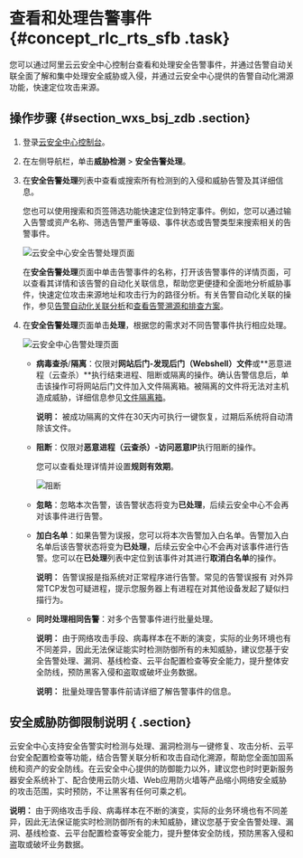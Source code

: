 # 查看和处理告警事件 {#concept_rlc_rts_sfb .task}

您可以通过阿里云云安全中心控制台查看和处理安全告警事件，并通过告警自动关联全面了解和集中处理安全威胁或入侵，并通过云安全中心提供的告警自动化溯源功能，快速定位攻击来源。

## 操作步骤 {#section_wxs_bsj_zdb .section}

1.  登录[云安全中心控制台](https://yundun.console.aliyun.com/?p=sas)。
2.  在左侧导航栏，单击**威胁检测** \> **安全告警处理**。
3.  在**安全告警处理**列表中查看或搜索所有检测到的入侵和威胁告警及其详细信息。 

    您也可以使用搜索和页签筛选功能快速定位到特定事件。例如，您可以通过输入告警或资产名称、筛选告警严重等级、事件状态或告警类型来搜索相关的告警事件。

    ![云安全中心安全告警处理页面](http://static-aliyun-doc.oss-cn-hangzhou.aliyuncs.com/assets/img/61174/156700249655821_zh-CN.png)

    在**安全告警处理**页面中单击告警事件的名称，打开该告警事件的详情页面，可以查看其详情和该告警的自动化关联信息，帮助您更便捷和全面地分析威胁事件，快速定位攻击来源地址和攻击行为的路径分析。有关告警自动化关联的操作，参见[告警自动化关联分析](intl.zh-CN/威胁检测/安全告警处理/告警自动化关联分析.md#)和[查看告警溯源和排查方案](intl.zh-CN/威胁检测/安全告警处理/查看告警溯源和排查方案.md#)。

4.  在**安全告警处理**页面单击**处理**，根据您的需求对不同告警事件执行相应处理。 

    ![云安全中心告警处理页面](http://static-aliyun-doc.oss-cn-hangzhou.aliyuncs.com/assets/img/61174/156700249655822_zh-CN.png)

    -   **病毒查杀**/**隔离**：仅限对**网站后门-发现后门（Webshell）文件**或**恶意进程（云查杀）**执行结束进程、阻断或隔离的操作。确认告警信息后，单击该操作可将网站后门文件加入文件隔离箱。被隔离的文件将无法对主机造成威胁，详细信息参见[文件隔离箱](intl.zh-CN/威胁检测/安全告警处理/文件隔离箱.md#)。

        **说明：** 被成功隔离的文件在30天内可执行一键恢复，过期后系统将自动清除该文件。

    -   **阻断**：仅限对**恶意进程（云查杀）-访问恶意IP**执行阻断的操作。

        您可以查看处理详情并设置**规则有效期**。

        ![阻断](http://static-aliyun-doc.oss-cn-hangzhou.aliyuncs.com/assets/img/61174/156700249756031_zh-CN.png)

    -   **忽略**：忽略本次告警，该告警状态将变为**已处理**，后续云安全中心不会再对该事件进行告警。
    -   **加白名单**：如果告警为误报，您可以将本次告警加入白名单。告警加入白名单后该告警状态将变为**已处理**，后续云安全中心不会再对该事件进行告警。您可以在**已处理**列表中定位到该事件对其进行**取消白名单**的操作。

        **说明：** 告警误报是指系统对正常程序进行告警。常见的告警误报有 对外异常TCP发包可疑进程，提示您服务器上有进程在对其他设备发起了疑似扫描行为。

    -   **同时处理相同告警**：对多个告警事件进行批量处理。

        **说明：** 由于网络攻击手段、病毒样本在不断的演变，实际的业务环境也有不同差异，因此无法保证能实时检测防御所有的未知威胁，建议您基于安全告警处理、漏洞、基线检查、云平台配置检查等安全能力，提升整体安全防线，预防黑客入侵和盗取或破坏业务数据。

        **说明：** 批量处理告警事件前请详细了解告警事件的信息。


## 安全威胁防御限制说明 { .section}

云安全中心支持安全告警实时检测与处理、漏洞检测与一键修复、攻击分析、云平台安全配置检查等功能，结合告警关联分析和攻击自动化溯源，帮助您全面加固系统和资产的安全防线。在云安全中心提供的防御能力以外，建议您也时时更新服务器安全系统补丁、配合使用云防火墙、Web应用防火墙等产品缩小网络安全威胁的攻击范围，实时预防，不让黑客有任何可乘之机。

**说明：** 由于网络攻击手段、病毒样本在不断的演变，实际的业务环境也有不同差异，因此无法保证能实时检测防御所有的未知威胁，建议您基于安全告警处理、漏洞、基线检查、云平台配置检查等安全能力，提升整体安全防线，预防黑客入侵和盗取或破坏业务数据。

